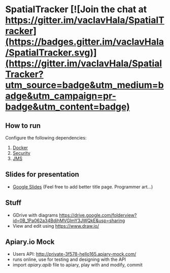 # SpatialTracker [![Join the chat at https://gitter.im/vaclavHala/SpatialTracker](https://badges.gitter.im/vaclavHala/SpatialTracker.svg)](https://gitter.im/vaclavHala/SpatialTracker?utm_source=badge&utm_medium=badge&utm_campaign=pr-badge&utm_content=badge)

## How to run

Configure the following dependencies:

1. [Docker](https://raw.githubusercontent.com/vaclavHala/SpatialTracker/master/src/main/environment/Docker_HOWTO)
2. [Security](https://raw.githubusercontent.com/vaclavHala/SpatialTracker/master/src/main/environment/Security_HOWTO)
3. [JMS](https://raw.githubusercontent.com/vaclavHala/SpatialTracker/master/src/main/environment/JMS_HOWTO)

## Slides for presentation 
- [Google Slides](https://docs.google.com/presentation/d/1052GXn6KAJqO-YDw8ptgLjD-1GnPI0DUsgsIJQIGXrw/edit?usp=sharing)
  (Feel free to add better title page. Programmer art...)

## Stuff
- GDrive with diagrams https://drive.google.com/folderview?id=0B_1Pa062a34BdjhMVGlmY3JWQkE&usp=sharing
- View and edit using https://www.draw.io/

## Apiary.io Mock

- Users API: http://private-3f578-hello165.apiary-mock.com/
- runs online, use for testing and designing with the API
- import *apiary.apib* file to apiary, play with and modify, commit
